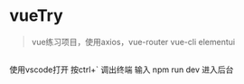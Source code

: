 # vueTry
	
> vue练习项目，使用axios，vue-router vue-cli elementui

##
使用vscode打开 
按ctrl+` 调出终端 输入 npm run dev 进入后台
